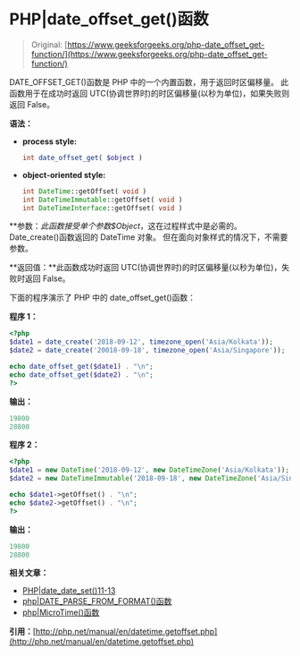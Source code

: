 # PHP|date_offset_get()函数

> Original: [https://www.geeksforgeeks.org/php-date_offset_get-function/](https://www.geeksforgeeks.org/php-date_offset_get-function/)

DATE_OFFSET_GET()函数是 PHP 中的一个内置函数，用于返回时区偏移量。 此函数用于在成功时返回 UTC(协调世界时)的时区偏移量(以秒为单位)，如果失败则返回 False。

**语法：**

*   **process style:**

    ```php
    int date_offset_get( $object )
    ```

*   **object-oriented style:**

    ```php
    int DateTime::getOffset( void )
    int DateTimeImmutable::getOffset( void )
    int DateTimeInterface::getOffset( void )
    ```

**参数：**此函数接受单个参数*$Object*，这在过程样式中是必需的。 Date_create()函数返回的 DateTime 对象。 但在面向对象样式的情况下，不需要参数。

**返回值：**此函数成功时返回 UTC(协调世界时)的时区偏移量(以秒为单位)，失败时返回 False。

下面的程序演示了 PHP 中的 date_offset_get()函数：

**程序 1：**

```php
<?php
$date1 = date_create('2018-09-12', timezone_open('Asia/Kolkata'));
$date2 = date_create('20018-09-18', timezone_open('Asia/Singapore'));

echo date_offset_get($date1) . "\n";
echo date_offset_get($date2) . "\n";
?>
```

**输出：**

```php
19800
28800

```

**程序 2：**

```php
<?php
$date1 = new DateTime('2018-09-12', new DateTimeZone('Asia/Kolkata'));
$date2 = new DateTimeImmutable('2018-09-18', new DateTimeZone('Asia/Singapore'));

echo $date1->getOffset() . "\n";
echo $date2->getOffset() . "\n";
?>
```

**输出：**

```php
19800
28800

```

**相关文章：**

*   [PHP|date_date_set()11-13](https://www.geeksforgeeks.org/php-date_date_set-function/)
*   [php|DATE_PARSE_FROM_FORMAT()函数](https://www.geeksforgeeks.org/php-date_parse_from_format-function/)
*   [php|MicroTime()函数](https://www.geeksforgeeks.org/php-microtime-function/)

**引用：**[http://php.net/manual/en/datetime.getoffset.php](http://php.net/manual/en/datetime.getoffset.php)